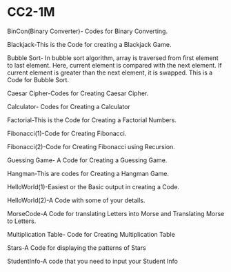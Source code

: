 # CC2-1M

BinCon(Binary Converter)- Codes for Binary Converting.

Blackjack-This is the Code  for creating a Blackjack Game.

Bubble Sort- In bubble sort algorithm, array is traversed from first element to last element. Here, current element is compared with the next element. If current element is greater than the next element, it is swapped. This is a Code for Bubble Sort.

Caesar Cipher-Codes for Creating Caesar Cipher.

Calculator- Codes for Creating a Calculator

Factorial-This is the Code for Creating a Factorial Numbers.

Fibonacci(1)-Code for Creating Fibonacci.

Fibonacci(2)-Code for Creating Fibonacci using Recursion.

Guessing Game- A Code for Creating a Guessing Game.

Hangman-This are codes for Creating a Hangman Game.

HelloWorld(1)-Easiest or the Basic output in creating a Code.

HelloWorld(2)-A Code with some of your details.

MorseCode-A Code for translating Letters into Morse and Translating Morse to Letters.

Multiplication Table- Code for Creating Multiplication Table

Stars-A Code for displaying the patterns of Stars

StudentInfo-A code that you need to input your Student Info
